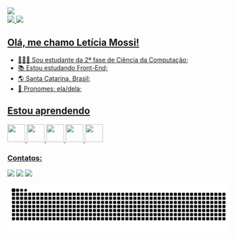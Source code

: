 <img src="https://document-export.canva.com/9ie28/DAEvRn9ie28/148/thumbnail/0001.png?X-Amz-Algorithm=AWS4-HMAC-SHA256&X-Amz-Credential=AKIAQYCGKMUHWDTJW6UD%2F20211109%2Fus-east-1%2Fs3%2Faws4_request&X-Amz-Date=20211109T051708Z&X-Amz-Expires=71067&X-Amz-Signature=6ff206fd1f49fde955e76e23f119b127db7f939898c211aebe5932f990b7cbd5&X-Amz-SignedHeaders=host&response-expires=Wed%2C%2010%20Nov%202021%2001%3A01%3A35%20GMT"/>

<div>
  <a href="https://github.com/leticiamossi">
  <img height="150em" src="https://github-readme-stats.vercel.app/api?username=leticiamossi&show_icons=true&theme=tokyonight&include_all_commits=true&count_private=true"/>
  <img height="150em" src="https://github-readme-stats.vercel.app/api/top-langs/?username=leticiamossi&layout=compact&langs_count=7&theme=tokyonight"/>
</div>
  
## Olá, me chamo Letícia Mossi!

<ul style="display: inline_block">
  <li>👩🏻‍🎓 Sou estudante da 2ª fase de Ciência da Computação;</li>
  <li>📚 Estou estudando Front-End;</li>
  <li>🌎 Santa Catarina, Brasil;</li>
  <li>🦋 Pronomes: ela/dela;</li>
</ul>


## Estou aprendendo 
<div style="display: inline_block">
  <img src="https://cdn.jsdelivr.net/gh/devicons/devicon/icons/javascript/javascript-plain.svg" width="40" height="40"/> 
  <img src="https://cdn.jsdelivr.net/gh/devicons/devicon/icons/html5/html5-plain.svg" width="40" height="40"/> 
  <img src="https://cdn.jsdelivr.net/gh/devicons/devicon/icons/css3/css3-plain.svg" width="40" height="40"/> 
  <img src="https://cdn.jsdelivr.net/gh/devicons/devicon/icons/c/c-plain.svg" width="40" height="40"/> 
  <img src="https://cdn.jsdelivr.net/gh/devicons/devicon/icons/java/java-plain.svg" width="40" height="40"/> 
 </div>

### Contatos:
<div>
  <a href="https://www.instagram.com/leticiamossi/" target="_blank"><img src="https://img.shields.io/badge/-Instagram-%23E4405F?style=for-the-badge&logo=instagram&logoColor=white" target="_blank"></a>
  <a href = "lmossicardoso@gmail.com"><img src="https://img.shields.io/badge/Gmail-D14836?style=for-the-badge&logo=gmail&logoColor=white" target="_blank"></a>
  <a href="www.linkedin.com/in/letíciamossicardoso" target="_blank"><img src="https://img.shields.io/badge/-LinkedIn-%230077B5?style=for-the-badge&logo=linkedin&logoColor=white" target="_blank"></a>   
</div>
  
 ![Snake animation](https://github.com/leticiamossi/leticiamossi/blob/output/github-contribution-grid-snake.svg)
